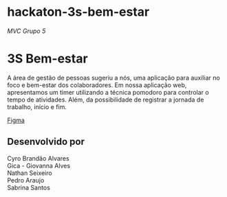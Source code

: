 # hackaton-3s-bem-estar
*MVC Grupo 5*

# 3S Bem-estar
A área de gestão de pessoas sugeriu a nós, uma aplicação para auxiliar no foco e bem-estar dos colaboradores. Em nossa aplicação web, apresentamos um timer utilizando a técnica pomodoro para controlar o tempo de atividades. Além, da possibilidade de registrar a jornada de trabalho, início e fim. 

<a href="https://www.figma.com/file/KYJ9ZCf9nEeiqLLXFADSD5/Hackaton---3S-Bem-Estar?type=design&node-id=4%3A17&mode=design&t=3vVzqw1l0JrfhZ4f-1">Figma<a/>



## Desenvolvido por
Cyro Brandão Alvares
<br>
Gica - Giovanna Alves 
<br>
Nathan Seixeiro
<br>
Pedro Araujo
<br>
Sabrina Santos 
